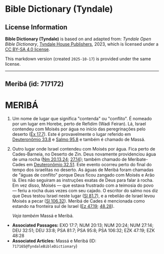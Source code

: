# Bible Dictionary (Tyndale)

## License Information

**Bible Dictionary (Tyndale)** is based on and adapted from: _Tyndale Open Bible Dictionary_, [Tyndale House Publishers](https://tyndaleopenresources.com/), 2023, which is licensed under a [CC BY-SA 4.0 license](https://creativecommons.org/licenses/by-sa/4.0/legalcode.en).

This markdown version (created `2025-10-17`) is provided under the same license.



--------------------------------

## Meribá (id: 717172)

MERIBÁ
======

1. Um nome de lugar que significa "contenda" ou "conflito". É nomeado por um lugar em Horebe, perto de Refidim (Wadi Feiran). Lá, Israel contendeu com Moisés por água no início das peregrinações pelo deserto ([Êx 17\.7](https://ref.ly/Exod17:7)). Este é provavelmente o lugar referido em [Deuteronômio 33\.8](https://ref.ly/Deut33:8) e [Salmo 95\.8](https://ref.ly/Ps95:8) e também é chamado de Massá.
2. Outro lugar onde Israel contendeu com Moisés por água. Fica perto de Cades\-Barneia, no Deserto de Zin. Deus novamente providenciou água de uma rocha ([Nm 20\.13,24](https://ref.ly/Num20:13,Num20:24); [27\.14](https://ref.ly/Num27:14)); também chamado de Meribate\-Cades em [Deuteronômio 32\.51](https://ref.ly/Deut32:51). Este evento ocorreu perto do final do tempo dos israelitas no deserto. As águas de Meribá foram chamadas de "águas de conflito" porque Deus ficou zangado com Moisés e Arão lá. Eles não seguiram as instruções exatas de Deus para falar à rocha. Em vez disso, Moisés — que estava frustrado com a teimosia do povo — feriu a rocha duas vezes com seu cajado. O escritor do salmo nos diz que Deus testou Israel neste lugar ([Sl 81\.7](https://ref.ly/Ps81:7)), e a rebelião de Israel levou Moisés a pecar ([Sl 106\.32](https://ref.ly/Ps106:32)). Meribá de Cades é mencionada como estando na fronteira sul de Israel ([Ez 47\.19](https://ref.ly/Ezek47:19); [48\.28](https://ref.ly/Ezek48:28)).

    *Veja também* Massá e Meribá.

* **Associated Passages:** EXO 17:7; NUM 20:13; NUM 20:24; NUM 27:14; DEU 32:51; DEU 33:8; PSA 81:7; PSA 95:8; PSA 106:32; EZK 47:19; EZK 48:28
* **Associated Articles:** Massá e Meribá (ID: `717165@TyndaleBibleDictionary`)

